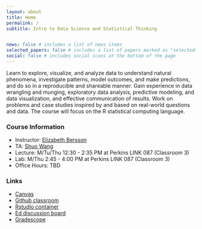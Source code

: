 ```yaml
---
layout: about
title: Home
permalink: /
subtitle: Intro to Data Science and Statistical Thinking


news: false # includes a list of news items
selected_papers: false # includes a list of papers marked as "selected={true}"
social: false # includes social icons at the bottom of the page
---
```


Learn to explore, visualize, and analyze data to understand natural phenomena, investigate patterns, model outcomes, and make predictions, and do so in a reproducible and shareable manner. Gain experience in data wrangling and munging, exploratory data analysis, predictive modeling, and data visualization, and effective communication of results. Work on problems and case studies inspired by and based on real-world questions and data. The course will focus on the R statistical computing language.

<h3> Course Information </h3>

- Instructor: [Elizabeth Bersson](https://betsybersson.github.io/)
- TA: [Shuo Wang](https://scholars.duke.edu/person/shuo.wang717)
- Lecture: M/Tu/Thu 12:30 - 2:35 PM at Perkins LINK 087 (Classroom 3)
- Lab: M/Thu 2:45 - 4:00 PM at Perkins LINK 087 (Classroom 3)
- Office Hours: TBD

<h3> Links </h3>

- [Canvas](https://canvas.duke.edu/courses/33182)
- [Github classroom](https://github.com/sta199-summer24)
- [Rstudio container](https://cmgr.oit.duke.edu/containers)
- [Ed discussion board](https://edstem.org/us/courses/59071/discussion/)
- [Gradescope](https://canvas.duke.edu/courses/33182/external_tools/181)



